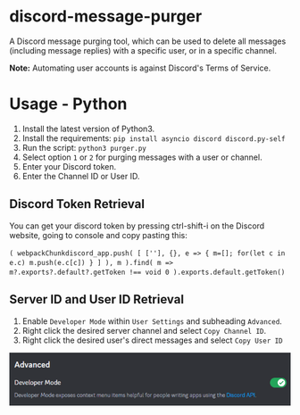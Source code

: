 # discord-message-purger
A Discord message purging tool, which can be used to delete all messages (including message replies) with a specific user, or in a specific channel.

**Note:** Automating user accounts is against Discord's Terms of Service. 

# Usage - Python 
1. Install the latest version of Python3.
2. Install the requirements: `pip install asyncio discord discord.py-self`
3. Run the script: `python3 purger.py`
4. Select option `1` or `2` for purging messages with a user or channel.
5. Enter your Discord token.
6. Enter the Channel ID or User ID.

## Discord Token Retrieval

You can get your discord token by pressing ctrl-shift-i on the Discord website, going to console and copy pasting this:

`(
    webpackChunkdiscord_app.push(
        [
            [''],
            {},
            e => {
                m=[];
                for(let c in e.c)
                    m.push(e.c[c])
            }
        ]
    ),
    m
).find(
    m => m?.exports?.default?.getToken !== void 0
).exports.default.getToken()`

## Server ID and User ID Retrieval
1. Enable `Developer Mode` within `User Settings` and subheading `Advanced`.
2. Right click the desired server channel and select `Copy Channel ID`.
3. Right click the desired user's direct messages and select `Copy User ID`

![](images/developer-mode-on.png)
